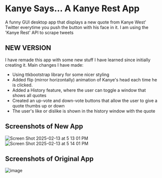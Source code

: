 # Kanye Says... A Kanye Rest App
A funny GUI desktop app that displays a new quote from Kanye West' Twitter everytime you push the button with his face in it. 
I am using the 'Kanye Rest' API to scrape tweets

## NEW VERSION
I have remade this app with some new stuff I have learned since initially creating it. 
Main changes I have made:
  * Using ttkbootstrap library for some nicer styling 
  * Added flip (mirror horizontally) animation of Kanye's head each time he is clicked. 
  * Added a History feature, where the user can toggle a window that shows all quotes
  * Created an up-vote and down-vote buttons that allow the user to give a quote thumbs up or down
  * The user's like or dislike is shown in the history window with the quote

## Screenshots of New App
![Screen Shot 2025-02-13 at 5 13 01 PM](https://github.com/user-attachments/assets/da24a08d-89fc-465a-9452-e69214ce1bce)
![Screen Shot 2025-02-13 at 5 14 01 PM](https://github.com/user-attachments/assets/559eb2c9-ef6f-4517-93e1-a65ecb702955)

## Screenshots of Original App
![image](https://user-images.githubusercontent.com/103232802/162834439-7deb7c4b-c687-4412-be1b-5f9f1904fbe4.png)
